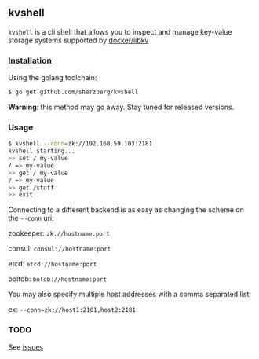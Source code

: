 ## kvshell

`kvshell` is a cli shell that allows you to inspect and manage key-value 
storage systems supported by [docker/libkv](https://github.com/docker/libkv/)

### Installation

Using the golang toolchain:

```bash
$ go get github.com/sherzberg/kvshell
```

__Warning__: this method may go away. Stay tuned for released versions.

### Usage

```bash
$ kvshell --conn=zk://192.168.59.103:2181
kvshell starting...
>> set / my-value
/ => my-value
>> get / my-value
/ => my-value
>> get /stuff
>> exit
```

Connecting to a different backend is as easy as changing the scheme on the `--conn` uri:

zookeeper: `zk://hostname:port`

consul: `consul://hostname:port`

etcd: `etcd://hostname:port`

boltdb: `boldb://hostname:port`

You may also specify multiple host addresses with a comma separated list:

ex: `--conn=zk://host1:2181,host2:2181`

### TODO

See [issues](https://github.com/sherzberg/kvshell/issues)
